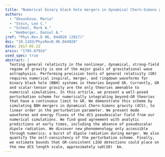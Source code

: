 ```yaml
---
title: "Numerical binary black hole mergers in dynamical Chern-Simons gravity: Scalar field"
authors:
  - "Okounkova, Maria"
  - "Stein, Leo C."
  - "Scheel, Mark A."
  - "Hemberger, Daniel A."
jref: "Phys.Rev.D 96, 044020 (2017)"
doi: "10.1103/PhysRevD.96.044020"
date: 2017-05-22
arxiv: "1705.07924"
used_spec: true
abstract: |
  Testing general relativity in the nonlinear, dynamical, strong-field
  regime of gravity is one of the major goals of gravitational wave
  astrophysics. Performing precision tests of general relativity (GR)
  requires numerical inspiral, merger, and ringdown waveforms for
  binary black hole (BBH) systems in theories beyond GR. Currently, GR
  and scalar-tensor gravity are the only theories amenable to
  numerical simulations. In this article, we present a well-posed
  perturbation scheme for numerically integrating beyond-GR theories
  that have a continuous limit to GR. We demonstrate this scheme by
  simulating BBH mergers in dynamical Chern-Simons gravity (dCS), to
  linear order in the perturbation parameter. We present mode
  waveforms and energy fluxes of the dCS pseudoscalar field from our
  numerical simulations. We find good agreement with analytic
  predictions at early times, including the absence of pseudoscalar
  dipole radiation. We discover new phenomenology only accessible
  through numerics: a burst of dipole radiation during merger. We also
  quantify the self-consistency of the perturbation scheme. Finally,
  we estimate bounds that GR-consistent LIGO detections could place on
  the new dCS length scale, approximately ℓ≲O(10)  km.
---
```

